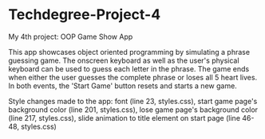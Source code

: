 # Techdegree-Project-4
 My 4th project: OOP Game Show App

 This app showcases object oriented programming by simulating a phrase guessing game. The onscreen keyboard as well as the user's physical keyboard can be used to guess each letter in the phrase. The game ends when either the user guesses the complete phrase or loses all 5 heart lives. In both events, the 'Start Game' button resets and starts a new game.

 Style changes made to the app: font (line 23, styles.css), start game page's background color (line 201, styles.css), lose game page's background color (line 217, styles.css), slide animation to title element on start page (line 46-48, styles.css)
